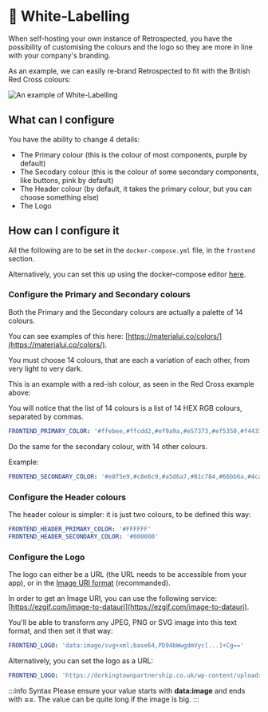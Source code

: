 # 🎨 White-Labelling

When self-hosting your own instance of Retrospected, you have the possibility of customising the colours and the logo so they are more in line with your company's branding.

As an example, we can easily re-brand Retrospected to fit with the British Red Cross colours:

![An example of White-Labelling](/img/self-hosting/white-labelling-example-2.png)

## What can I configure

You have the ability to change 4 details:

- The Primary colour (this is the colour of most components, purple by default)
- The Secodary colour (this is the colour of some secondary components, like buttons, pink by default)
- The Header colour (by default, it takes the primary colour, but you can choose something else)
- The Logo

## How can I configure it

All the following are to be set in the `docker-compose.yml` file, in the `frontend` section.

Alternatively, you can set this up using the docker-compose editor [here](quick-start).

### Configure the Primary and Secondary colours

Both the Primary and the Secondary colours are actually a palette of 14 colours.

You can see examples of this here: [https://materialui.co/colors/](https://materialui.co/colors/).

You must choose 14 colours, that are each a variation of each other, from very light to very dark.

This is an example with a red-ish colour, as seen in the Red Cross example above:

You will notice that the list of 14 colours is a list of 14 HEX RGB colours, separated by commas.

```yaml
FRONTEND_PRIMARY_COLOR: '#ffebee,#ffcdd2,#ef9a9a,#e57373,#ef5350,#f44336,#e53935,#d32f2f,#c62828,#b71c1c,#ff8a80,#ff5252,#ff1744,#d50000'
```

Do the same for the secondary colour, with 14 other colours.

Example:

```yaml
FRONTEND_SECONDARY_COLOR: '#e8f5e9,#c8e6c9,#a5d6a7,#81c784,#66bb6a,#4caf50,#43a047,#388e3c,#2e7d32,#1b5e20,#b9f6ca,#69f0ae,#00e676,#00c853'
```

### Configure the Header colours

The header colour is simpler: it is just two colours, to be defined this way:

```yaml
FRONTEND_HEADER_PRIMARY_COLOR: '#FFFFFF'
FRONTEND_HEADER_SECONDARY_COLOR: '#000000'
```

### Configure the Logo

The logo can either be a URL (the URL needs to be accessible from your app), or in the [Image URI format](https://en.wikipedia.org/wiki/Data_URI_scheme) (recommanded).

In order to get an Image URI, you can use the following service: [https://ezgif.com/image-to-datauri](https://ezgif.com/image-to-datauri).

You'll be able to transform any JPEG, PNG or SVG image into this text format, and then set it that way:

```yaml
FRONTEND_LOGO: 'data:image/svg+xml;base64,PD94bWwgdmVyc[...]+Cg=='
```

Alternatively, you can set the logo as a URL:

```yaml
FRONTEND_LOGO: 'https://dorkingtownpartnership.co.uk/wp-content/uploads/2021/10/British-Red-Cross.jpeg'
```

:::info Syntax
Please ensure your value starts with **data:image** and ends with **==**.
The value can be quite long if the image is big.
:::
